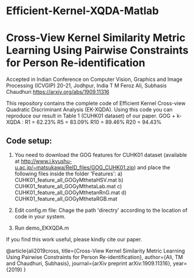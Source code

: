 # Efficient-Kernel-XQDA-Matlab

# Cross-View Kernel Similarity Metric Learning Using Pairwise Constraints for Person Re-identification
Accepted in Indian Conference on Computer Vision, Graphics and Image Processing (ICVGIP) 20-21, Jodhpur, India
T M Feroz Ali, Subhasis Chaudhuri
https://arxiv.org/abs/1909.11316

This repository contains the complete code of Efficient Kernel Cross-view Quadratic Discriminant Analysis (EK-XQDA). Using this code you can reproduce our result in Table 1 (CUHK01 dataset) of our paper.
GOG + k-XQDA : 
R1 = 62.23% 
R5 = 83.09% 
R10 = 89.46%
R20 = 94.43%

Code setup:
-------------
1) You need to download the GOG features for CUHK01 dataset (available at http://www.i.kyushu-u.ac.jp/~matsukawa/ReID_files/GOG_CUHK01.zip) and place the following files inside the folder 'Features':
a) CUHK01_feature_all_GOGyMthetaHSV.mat
b) CUHK01_feature_all_GOGyMthetaLab.mat
c) CUHK01_feature_all_GOGyMthetanRnG.mat
d) CUHK01_feature_all_GOGyMthetaRGB.mat

2) Edit config.m file:
Chage the path 'directry' according to the location of code in your system.

3) Run demo_EKXQDA.m

If you find this work useful, please kindly cite our paper.

@article{ali2019cross,
title={Cross-View Kernel Similarity Metric Learning Using Pairwise Constraints for Person Re-identification},
author={Ali, TM and Chaudhuri, Subhasis},
journal={arXiv preprint arXiv:1909.11316},
year={2019}
}

